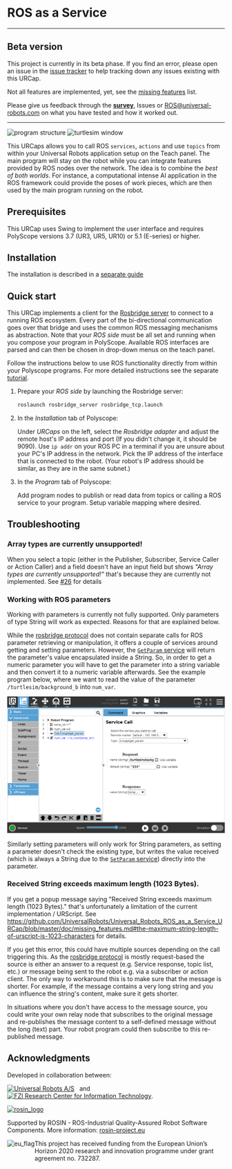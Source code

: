 # ROS as a Service

---
## Beta version

This project is currently in its beta phase. If you find an error, please open an issue in the
[issue tracker](https://github.com/UniversalRobots/Universal_Robots_ROS_as_a_Service_URCap/issues)
to help tracking down any issues existing with this URCap.

Not all features are implemented, yet, see the [missing features](doc/missing_features.md) list.

Please give us feedback through the [**survey**](https://share.hsforms.com/1_SsLjqMcT8SfaRUiYWwcrA1kep1), Issues or [ROS@universal-robots.com](mailto:ROS@universal-robots.com) on what you have tested and how it worked out.

---

<img height="300" alt="program structure" src="doc/resources/tutorial/7.png"> <img height="300" alt="turtlesim window" src="doc/resources/tutorial/8.png">

This URCaps allows you to call ROS `services`, `actions` and use `topics`
from within your Universal Robots application setup on the Teach panel. The main program will stay on the robot while
you can integrate features provided by ROS nodes over the network.
The idea is to combine the _best of both worlds_.
For instance, a computational intense AI application in the ROS
framework could provide the poses of work pieces, which are then used by the
main program running on the robot.

## Prerequisites
This URCap uses Swing to implement the user interface and requires
PolyScope versions 3.7 (UR3, UR5, UR10) or 5.1 (E-series) or higher.

## Installation
The installation is described in a [separate guide](doc/installation.md)


## Quick start
This URCap implements a client for the [Rosbridge server](http://wiki.ros.org/rosbridge_server) to
connect to a running ROS ecosystem.
Every part of the bi-directional communication goes over that bridge and uses
the common ROS messaging mechanisms as abstraction.
Note that your _ROS side_ must be all set and running when you compose your program in
PolyScope. Available ROS interfaces are parsed and can then be chosen in drop-down menus on the teach panel.

Follow the instructions below to use ROS functionality directly from within
your Polyscope programs. For more detailed instructions see the separate
[tutorial](doc/tutorial.md).


1. Prepare your _ROS side_ by launching the Rosbridge server:
    ```bash
    roslaunch rosbridge_server rosbridge_tcp.launch
    ```

2. In the _Installation_ tab of Polyscope:

   Under _URCaps_ on the left, select the _Rosbridge adapter_ and adjust the remote host's IP address and port (If you didn't change it, it should be 9090).
   Use `ip addr` on your ROS PC in a terminal if you are unsure about your PC's IP address in the network. Pick the IP address
   of the interface that is connected to the robot. (Your robot's IP address should be similar, as they are in the same subnet.)

3. In the _Program_ tab of Polyscope:

   Add program nodes to publish or read data from topics or calling a ROS service to your program.
   Setup variable mapping where desired.

## Troubleshooting
### Array types are currently unsupported!
When you select a topic (either in the Publisher, Subscriber, Service Caller or Action Caller) and a
field doesn't have an input field but shows *"Array types are currently unsupported!"* that's
because they are currently not implemented. See
[#26](https://github.com/UniversalRobots/Universal_Robots_ROS_as_a_Service_URCap/issues/26) for details

### Working with ROS parameters
Working with parameters is currently not fully supported. Only parameters of type String will work
as expected. Reasons for that are explained below.

While the [rosbridge protocol](https://github.com/RobotWebTools/rosbridge_suite/blob/develop/ROSBRIDGE_PROTOCOL.md)
does not contain separate calls for ROS parameter retrieving or manipulation, it offers a couple of
services around getting and setting parameters. However, the [`GetParam` service](https://github.com/RobotWebTools/rosbridge_suite/blob/develop/rosapi/srv/GetParam.srv)
will return the parameter's value encapsulated inside a String. So, in order to get a numeric
parameter you will have to get the parameter into a string variable and then convert it to a numeric
variable afterwards. See the example program below, where we want to read the value of the parameter
`/turtlesim/background_b` into `num_var`.

![Program for receiving a numeric parameter](doc/resources/param_workaround.png)

Similarly setting parameters will only work for String parameters, as setting a parameter doesn't
check the existing type, but writes the value received (which is always a String due to the
[`SetParam`
service](https://github.com/RobotWebTools/rosbridge_suite/blob/develop/rosapi/srv/SetParam.srv))
directly into the parameter.

### Received String exceeds maximum length (1023 Bytes).
If you get a popup message saying "Received String exceeds maximum length (1023 Bytes)." that's
unfortunately a limitation of the current implementation / URScript. See
https://github.com/UniversalRobots/Universal_Robots_ROS_as_a_Service_URCap/blob/master/doc/missing_features.md#the-maximum-string-length-of-urscript-is-1023-characters
for details.

If you get this error, this could have multiple sources depending on the call triggering this. As
the [rosbridge
protocol](https://github.com/RobotWebTools/rosbridge_suite/blob/develop/ROSBRIDGE_PROTOCOL.md)
is mostly request-based the source is either an answer to a request (e.g. Service response, topic
list, etc.) or message being sent to the robot e.g. via a subscriber or action client. The only way
to workaround this is to make sure that the message is shorter. For example, if the message contains
a very long string and you can influence the string's content, make sure it gets shorter.

In situations where you don't have access to the message source, you could write your own relay node
that subscribes to the original message and re-publishes the message content to a self-defined
message without the long (text) part. Your robot program could then subscribe to this re-published
message.

## Acknowledgments

Developed in collaboration between:

[<img height="60" alt="Universal Robots A/S" src="doc/resources/ur_logo.jpg">](https://www.universal-robots.com/) &nbsp; and &nbsp;
[<img height="60" alt="FZI Research Center for Information Technology" src="doc/resources/fzi-logo_transparenz.png">](https://www.fzi.de).

<!--
    ROSIN acknowledgement from the ROSIN press kit
    @ https://github.com/rosin-project/press_kit
-->

<a href="http://rosin-project.eu">
  <img src="http://rosin-project.eu/wp-content/uploads/rosin_ack_logo_wide.png"
       alt="rosin_logo" height="60" >
</a>

Supported by ROSIN - ROS-Industrial Quality-Assured Robot Software Components.
More information: <a href="http://rosin-project.eu">rosin-project.eu</a>

<img src="http://rosin-project.eu/wp-content/uploads/rosin_eu_flag.jpg"
     alt="eu_flag" height="45" align="left" >

This project has received funding from the European Union’s Horizon 2020
research and innovation programme under grant agreement no. 732287.

